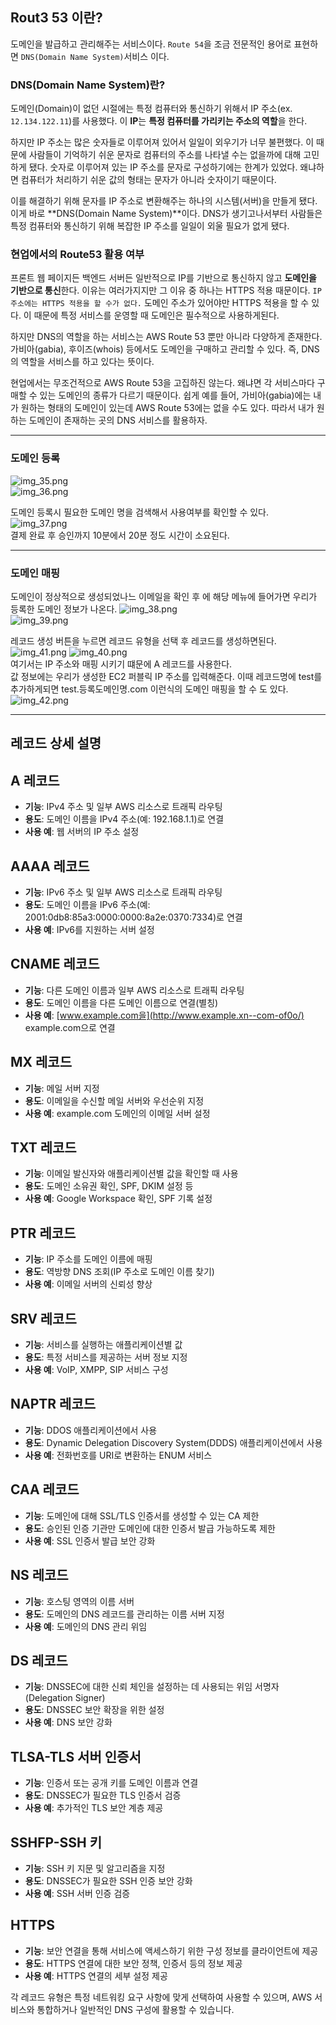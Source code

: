 ## Rout3 53 이란?
도메인을 발급하고 관리해주는 서비스이다. `Route 54`을 조금 전문적인 용어로 표현하면 `DNS(Domain Name System)`서비스 이다.

### DNS(Domain Name System)란?

도메인(Domain)이 없던 시절에는 특정 컴퓨터와 통신하기 위해서 IP 주소(ex. `12.134.122.11`)를 사용했다. 이 **IP**는 **특정 컴퓨터를 가리키는 주소의 역할**을 한다.

하지만 IP 주소는 많은 숫자들로 이루어져 있어서 일일이 외우기가 너무 불편했다. 이 때문에 사람들이 기억하기 쉬운 문자로 컴퓨터의 주소를 나타낼 수는 없을까에 대해 고민하게 됐다. 숫자로 이루어져 있는 IP 주소를 문자로 구성하기에는 한계가 있었다. 왜냐하면 컴퓨터가 처리하기 쉬운 값의 형태는 문자가 아니라 숫자이기 때문이다.

이를 해결하기 위해 문자를 IP 주소로 변환해주는 하나의 시스템(서버)을 만들게 됐다. 이게 바로 **DNS(Domain Name System)**이다. DNS가 생기고나서부터 사람들은 특정 컴퓨터와 통신하기 위해 복잡한 IP 주소를 일일이 외울 필요가 없게 됐다.  


### 현업에서의 Route53 활용 여부

프론트 웹 페이지든 백엔드 서버든 일반적으로 IP를 기반으로 통신하지 않고 **도메인을 기반으로 통신**한다. 이유는 여러가지지만 그 이유 중 하나는 HTTPS 적용 때문이다. `IP 주소에는 HTTPS 적용을 할 수가 없다.` 도메인 주소가 있어야만 HTTPS 적용을 할 수 있다. 이 때문에 특정 서비스를 운영할 때 도메인은 필수적으로 사용하게된다.

하지만 DNS의 역할을 하는 서비스는 AWS Route 53 뿐만 아니라 다양하게 존재한다. 가비아(gabia), 후이즈(whois) 등에서도 도메인을 구매하고 관리할 수 있다. 즉, DNS의 역할을 서비스를 하고 있다는 뜻이다.

현업에서는 무조건적으로 AWS Route 53을 고집하진 않는다. 왜냐면 각 서비스마다 구매할 수 있는 도메인의 종류가 다르기 때문이다. 쉽게 예를 들어, 가비아(gabia)에는 내가 원하는 형태의 도메인이 있는데 AWS Route 53에는 없을 수도 있다. 따라서 내가 원하는 도메인이 존재하는 곳의 DNS 서비스를 활용하자.
  

---


### 도메인 등록
![img_35.png](../../img/img_35.png)  
![img_36.png](../../img/img_36.png)  
  
도메인 등록시 필요한 도메인 명을 검색해서 사용여부를 확인할 수 있다.  
![img_37.png](../../img/img_37.png)  
결제 완료 후 승인까지 10분에서 20분 정도 시간이 소요된다.
  
---


### 도메인 매핑
도메인이 정상적으로 생성되었나느 이메일을 확인 후 에 해당 메뉴에 들어가면 우리가 등록한 도메인 정보가 나온다.
![img_38.png](../../img/img_38.png)  
![img_39.png](../../img/img_39.png)  
  
레코드 생성 버튼을 누르면 레코드 유형을 선택 후 레코드를 생성하면된다.
![img_41.png](../../img/img_41.png)
![img_40.png](../../img/img_40.png)  
여기서는 IP 주소와 매핑 시키기 떄문에 A 레코드를 사용한다.  
값 정보에는 우리가 생성한 EC2 퍼블릭 IP 주소를 입력해준다. 이때 레코드명에 test를 추가하게되면 test.등록도메인명.com 이런식의 도메인 매핑을 할 수 도 있다.
  ![img_42.png](../../img/img_42.png)

---  

## 레코드 상세 설명
## A 레코드

- **기능**: IPv4 주소 및 일부 AWS 리소스로 트래픽 라우팅
- **용도**: 도메인 이름을 IPv4 주소(예: 192.168.1.1)로 연결
- **사용 예**: 웹 서버의 IP 주소 설정

## AAAA 레코드

- **기능**: IPv6 주소 및 일부 AWS 리소스로 트래픽 라우팅
- **용도**: 도메인 이름을 IPv6 주소(예: 2001:0db8:85a3:0000:0000:8a2e:0370:7334)로 연결
- **사용 예**: IPv6를 지원하는 서버 설정

## CNAME 레코드

- **기능**: 다른 도메인 이름과 일부 AWS 리소스로 트래픽 라우팅
- **용도**: 도메인 이름을 다른 도메인 이름으로 연결(별칭)
- **사용 예**: [www.example.com을](http://www.example.xn--com-of0o/) example.com으로 연결

## MX 레코드

- **기능**: 메일 서버 지정
- **용도**: 이메일을 수신할 메일 서버와 우선순위 지정
- **사용 예**: example.com 도메인의 이메일 서버 설정

## TXT 레코드

- **기능**: 이메일 발신자와 애플리케이션별 값을 확인할 때 사용
- **용도**: 도메인 소유권 확인, SPF, DKIM 설정 등
- **사용 예**: Google Workspace 확인, SPF 기록 설정

## PTR 레코드

- **기능**: IP 주소를 도메인 이름에 매핑
- **용도**: 역방향 DNS 조회(IP 주소로 도메인 이름 찾기)
- **사용 예**: 이메일 서버의 신뢰성 향상

## SRV 레코드

- **기능**: 서비스를 실행하는 애플리케이션별 값
- **용도**: 특정 서비스를 제공하는 서버 정보 지정
- **사용 예**: VoIP, XMPP, SIP 서비스 구성

## NAPTR 레코드

- **기능**: DDOS 애플리케이션에서 사용
- **용도**: Dynamic Delegation Discovery System(DDDS) 애플리케이션에서 사용
- **사용 예**: 전화번호를 URI로 변환하는 ENUM 서비스

## CAA 레코드

- **기능**: 도메인에 대해 SSL/TLS 인증서를 생성할 수 있는 CA 제한
- **용도**: 승인된 인증 기관만 도메인에 대한 인증서 발급 가능하도록 제한
- **사용 예**: SSL 인증서 발급 보안 강화

## NS 레코드

- **기능**: 호스팅 영역의 이름 서버
- **용도**: 도메인의 DNS 레코드를 관리하는 이름 서버 지정
- **사용 예**: 도메인의 DNS 관리 위임

## DS 레코드

- **기능**: DNSSEC에 대한 신뢰 체인을 설정하는 데 사용되는 위임 서명자(Delegation Signer)
- **용도**: DNSSEC 보안 확장을 위한 설정
- **사용 예**: DNS 보안 강화

## TLSA-TLS 서버 인증서

- **기능**: 인증서 또는 공개 키를 도메인 이름과 연결
- **용도**: DNSSEC가 필요한 TLS 인증서 검증
- **사용 예**: 추가적인 TLS 보안 계층 제공

## SSHFP-SSH 키

- **기능**: SSH 키 지문 및 알고리즘을 지정
- **용도**: DNSSEC가 필요한 SSH 인증 보안 강화
- **사용 예**: SSH 서버 인증 검증

## HTTPS
  
- **기능**: 보안 연결을 통해 서비스에 액세스하기 위한 구성 정보를 클라이언트에 제공
- **용도**: HTTPS 연결에 대한 보안 정책, 인증서 등의 정보 제공
- **사용 예**: HTTPS 연결의 세부 설정 제공

각 레코드 유형은 특정 네트워킹 요구 사항에 맞게 선택하여 사용할 수 있으며, AWS 서비스와 통합하거나 일반적인 DNS 구성에 활용할 수 있습니다.